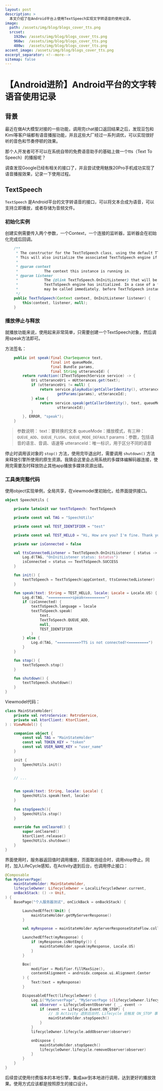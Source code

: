 ```yaml
---
layout: post
description: > 
  本文介绍了在Android平台上使用TextSpeech实现文字转语音的使用记录。
image: 
  path: /assets/img/blog/blogs_cover_tts.png
  srcset: 
    1920w: /assets/img/blog/blogs_cover_tts.png
    960w:  /assets/img/blog/blogs_cover_tts.png
    480w:  /assets/img/blog/blogs_cover_tts.png
accent_image: /assets/img/blog/blogs_cover_tts.png
excerpt_separator: <!--more-->
sitemap: false
---
```

# 【Android进阶】Android平台的文字转语音使用记录
## 背景
最近在做AI大模型对接的一些功能，调用完chat接口返回结果之后，发现豆包和Kimi等客户端都有语音播报功能，并且这些大厂经过一系列调优，可以实现很好听的音色和节奏停顿的效果。

那个人开发者可不可以在系统自带的免费语音助手的基础上做一个tts（Text To Speech）的播报呢？

调查发现Google已经有相关的接口了，并且尝试使用魅族20Pro手机成功实现了语音播报效果，记录一下使用过程。

## TextSpeech
`TextSpeech` 是Android平台的文字转语音的接口，可以将文本合成为语音，可以支持立即播放，或者存储为音频文件。

### 初始化实例
创建实例需要传入两个参数，一个Context，一个连接的监听器，监听器会在初始化完成后回调。

```java
    /**
     * The constructor for the TextToSpeech class, using the default TTS engine.
     * This will also initialize the associated TextToSpeech engine if it isn't already running.
     *
     * @param context
     *            The context this instance is running in.
     * @param listener
     *            The {@link TextToSpeech.OnInitListener} that will be called when the
     *            TextToSpeech engine has initialized. In a case of a failure the listener
     *            may be called immediately, before TextToSpeech instance is fully constructed.
     */
    public TextToSpeech(Context context, OnInitListener listener) {
        this(context, listener, null);
    }
```

### 播放停止与释放
就播放功能来说，使用起来非常简单，只需要创建一个TextSpeech对象，然后调用speak方法即可。

方法签名：

```java
    public int speak(final CharSequence text,
                     final int queueMode,
                     final Bundle params,
                     final String utteranceId) {
        return runAction((ITextToSpeechService service) -> {
            Uri utteranceUri = mUtterances.get(text);
            if (utteranceUri != null) {
                return service.playAudio(getCallerIdentity(), utteranceUri, queueMode,
                        getParams(params), utteranceId);
            } else {
                return service.speak(getCallerIdentity(), text, queueMode, getParams(params),
                        utteranceId);
            }
        }, ERROR, "speak");
    }
```

> 参数说明：
> text：要转换的文本
> queueMode：播放模式，有三种：`QUEUE_ADD`、`QUEUE_FLUSH`、`QUEUE_MODE_DEFAULT`
> params：参数，包括语音的语言、音调、语速等
> utteranceId：唯一标识，用于区分不同的语音

停止时调用该对象的 `stop()` 方法，使用完毕退出时，需要调用 `shutdown()` 方法来释放引擎所使用的原生资源。我猜会这里会占用系统的多媒体编解码器连接，使用完需要及时释放防止其他app播放多媒体资源出错。


### 工具类完整代码
使用object实现单例，全局共享，在viewmodel里初始化，给界面提供接口。

```kotlin
object SpeechUtils {

    private lateinit var textToSpeech: TextToSpeech

    private const val TAG = "SpeechUtils"

    private const val TEST_IDENTIFIER = "test"

    private const val TEST_HELLO = "Hi, How are you? I'm fine. Thank you. And you?"

    private var isConnected = false

    val ttsConnectedListener = TextToSpeech.OnInitListener { status ->
        Log.d(TAG, "OnInitListener status: $status")
        isConnected = status == TextToSpeech.SUCCESS
    }

    fun init() {
        textToSpeech = TextToSpeech(appContext, ttsConnectedListener)
    }

    fun speak(text: String = TEST_HELLO, locale: Locale = Locale.US) {
        Log.d(TAG, "==========>speak<=========")
        if (isConnected) {
            textToSpeech.language = locale
            textToSpeech.speak(
                text,
                TextToSpeech.QUEUE_ADD,
                null,
                TEST_IDENTIFIER
            )
        } else {
            Log.d(TAG, "==========>TTS is not connected!<=========")
        }
    }

    fun stop() {
        textToSpeech.stop()
    }

    fun shutdown() {
        textToSpeech.shutdown()
    }
}
```

Viewmodel代码：

```kotlin
class MainStateHolder(
    private val retroService: RetroService,
    private val ktorClient: KtorClient,
) : ViewModel() {

    companion object {
        const val TAG = "MainStateHolder"
        const val TOKEN_KEY = "token"
        const val USER_NAME_KEY = "user_name"
    }

    init {
        SpeechUtils.init()
    }

    // ...

 
    fun speak(text: String, locale: Locale) {
        SpeechUtils.speak(text, locale)
    }
    
    fun stopSpeech(){
        SpeechUtils.stop()
    }

    override fun onCleared() {
        super.onCleared()
        ktorClient.release()
        SpeechUtils.shutdown()
    }
}
```

界面使用时，服务器返回值时调用播放，页面取消组合时，调用stop停止。同时，加入LifeCycle感知，在Activity退到后台，也调用停止接口：

```kotlin
@Composable
fun MyServerPage(
    mainStateHolder: MainStateHolder,
    lifecycleOwner: LifecycleOwner = LocalLifecycleOwner.current,
    onBackStack: () -> Unit,
) {
    BasePage("个人服务器测试", onCickBack = onBackStack) {

        LaunchedEffect(Unit) {
            mainStateHolder.getMyServerResponse()
        }

        val myResponse = mainStateHolder.myServerResponseStateFlow.collectAsState().value

        LaunchedEffect(myResponse) {
            if (myResponse.isNotEmpty()) {
                mainStateHolder.speak(myResponse, Locale.US)
            }
        }

        Box(
            modifier = Modifier.fillMaxSize(),
            contentAlignment = androidx.compose.ui.Alignment.Center
        ) {
            Text(text = myResponse)
        }

        DisposableEffect(lifecycleOwner) {
            Log.i("MyServerPage", "MyServerPage ${lifecycleOwner.lifecycle.currentState}")
            val observer = LifecycleEventObserver { _, event ->
                if (event == Lifecycle.Event.ON_STOP) {
                    // 当 Activity 退到后台时，Lifecycle 会触发 ON_STOP 事件
                    mainStateHolder.stopSpeech()
                }
            }
            lifecycleOwner.lifecycle.addObserver(observer)

            onDispose {
                mainStateHolder.stopSpeech()
                lifecycleOwner.lifecycle.removeObserver(observer)
            }
        }
    }
}
```

后续尝试使用付费版本的本地引擎，集成aar到本地进行调用，达到更好的播放效果。使用方式应该都是按照原生的接口设计。